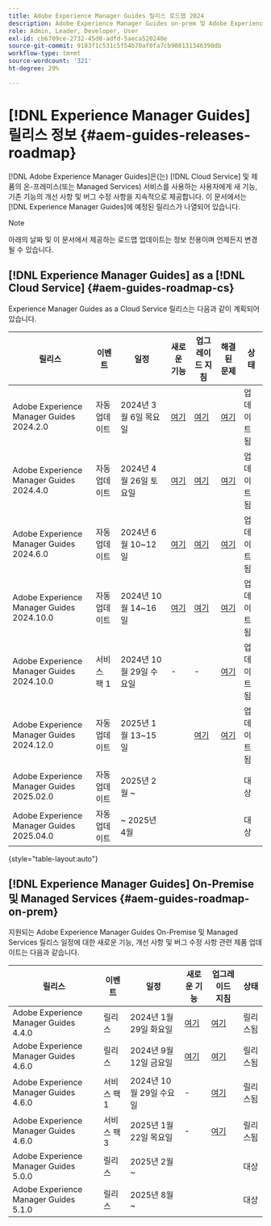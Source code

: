 ```yaml
---
title: Adobe Experience Manager Guides 릴리스 로드맵 2024
description: Adobe Experience Manager Guides on-prem 및 Adobe Experience Manager Guides as a Cloud Service 라이브 및 향후 릴리스에 대한 정보를 얻으십시오
role: Admin, Leader, Developer, User
exl-id: cb6709ce-2732-45d0-adfd-5aeca520240e
source-git-commit: 9183f1c531c5f54b70af0fa7cb908131346390db
workflow-type: tm+mt
source-wordcount: '321'
ht-degree: 29%

---
```


# [!DNL Experience Manager Guides] 릴리스 정보 {#aem-guides-releases-roadmap}

[!DNL Adobe Experience Manager Guides]은(는) [!DNL Cloud Service] 및 제품의 온-프레미스(또는 Managed Services) 서비스를 사용하는 사용자에게 새 기능, 기존 기능의 개선 사항 및 버그 수정 사항을 지속적으로 제공합니다. 이 문서에서는 [!DNL Experience Manager Guides]에 예정된 릴리스가 나열되어 있습니다.

>[!NOTE]
>
>아래의 날짜 및 이 문서에서 제공하는 로드맵 업데이트는 정보 전용이며 언제든지 변경될 수 있습니다.

## [!DNL Experience Manager Guides] as a [!DNL Cloud Service] {#aem-guides-roadmap-cs}

Experience Manager Guides as a Cloud Service 릴리스는 다음과 같이 계획되어 있습니다.

| 릴리스 | 이벤트 | 일정 | 새로운 기능 | 업그레이드 지침 | 해결된 문제 | 상태 |
|---|---|---|---|---|---|---|
| Adobe Experience Manager Guides 2024.2.0 | 자동 업데이트 | 2024년 3월 6일 목요일 | [여기](whats-new-2024-2-0.md) | [여기](upgrade-instructions-2024-2-0.md) | [여기](fixed-issues-2024-2-0.md) | 업데이트됨 |
| Adobe Experience Manager Guides 2024.4.0 | 자동 업데이트 | 2024년 4월 26일 토요일 | [여기](whats-new-2024-04-0.md) | [여기](upgrade-instructions-2024-04-0.md) | [여기](fixed-issues-2024-04-0.md) | 업데이트됨 |
| Adobe Experience Manager Guides 2024.6.0 | 자동 업데이트 | 2024년 6월 10~12일 | [여기](whats-new-2024-06-0.md) | [여기](upgrade-instructions-2024-06-0.md) | [여기](fixed-issues-2024-06-0.md) | 업데이트됨 |
| Adobe Experience Manager Guides 2024.10.0 | 자동 업데이트 | 2024년 10월 14~16일 | [여기](whats-new-2024-10-0.md) | [여기](upgrade-instructions-2024-10-0.md) | [여기](fixed-issues-2024-10-0.md) | 업데이트됨 |
| Adobe Experience Manager Guides 2024.10.0 | 서비스 팩 1 | 2024년 10월 29일 수요일 | - | - | [여기](fixed-issues-2024-10-0-sp1.md) | 업데이트됨 |
| Adobe Experience Manager Guides 2024.12.0 | 자동 업데이트 | 2025년 1월 13~15일 |  | [여기](upgrade-instructions-2024-12-0.md) | [여기](fixed-issues-2024-12-0.md) | 업데이트됨 |
| Adobe Experience Manager Guides 2025.02.0 | 자동 업데이트 | 2025년 2월 ~ |  |  |  | 대상 |
| Adobe Experience Manager Guides 2025.04.0 | 자동 업데이트 | ~ 2025년 4월 |  |  |  | 대상 |

{style="table-layout:auto"}

## [!DNL Experience Manager Guides] On-Premise 및 Managed Services {#aem-guides-roadmap-on-prem}

지원되는 Adobe Experience Manager Guides On-Premise 및 Managed Services 릴리스 일정에 대한 새로운 기능, 개선 사항 및 버그 수정 사항 관련 제품 업데이트는 다음과 같습니다.

| 릴리스 | 이벤트 | 일정 | 새로운 기능 | 업그레이드 지침 | 상태 |
|---|---|---|---|---|---|
| Adobe Experience Manager Guides 4.4.0 | 릴리스 | 2024년 1월 29일 화요일 | [여기](whats-new-4-4.md) | [여기](upgrade-instructions-4-4.md) | 릴리스됨 |
| Adobe Experience Manager Guides 4.6.0 | 릴리스 | 2024년 9월 12일 금요일 | [여기](whats-new-4-6.md) | [여기](upgrade-instructions-4-6-0.md) | 릴리스됨 |
| Adobe Experience Manager Guides 4.6.0 | 서비스 팩 1 | 2024년 10월 29일 수요일 | - | [여기](upgrade-instructions-4-6-0-sp1.md) | 릴리스됨 |
| Adobe Experience Manager Guides 4.6.0 | 서비스 팩 3 | 2025년 1월 22일 목요일 | - | [여기](upgrade-instructions-4-6-0-sp2.md) | 릴리스됨 |
| Adobe Experience Manager Guides 5.0.0 | 릴리스 | 2025년 2월 ~ |  |  | 대상 |
| Adobe Experience Manager Guides 5.1.0 | 릴리스 | 2025년 8월 ~ |  |  | 대상 |
